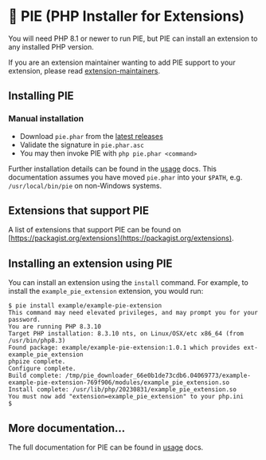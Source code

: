 # 🥧 PIE (PHP Installer for Extensions)

You will need PHP 8.1 or newer to run PIE, but PIE can install an extension to
any installed PHP version.

If you are an extension maintainer wanting to add PIE support to your extension,
please read [extension-maintainers](./docs/extension-maintainers.md).

## Installing PIE

### Manual installation

- Download `pie.phar` from the [latest releases](https://github.com/php/pie/releases)
- Validate the signature in `pie.phar.asc`
- You may then invoke PIE with `php pie.phar <command>`

Further installation details can be found in the [usage](./docs/usage.md) docs.
This documentation assumes you have moved `pie.phar` into your `$PATH`, e.g.
`/usr/local/bin/pie` on non-Windows systems.

## Extensions that support PIE

A list of extensions that support PIE can be found on
[https://packagist.org/extensions](https://packagist.org/extensions).

## Installing an extension using PIE

You can install an extension using the `install` command. For example, to
install the `example_pie_extension` extension, you would run:

```shell
$ pie install example/example-pie-extension
This command may need elevated privileges, and may prompt you for your password.
You are running PHP 8.3.10
Target PHP installation: 8.3.10 nts, on Linux/OSX/etc x86_64 (from /usr/bin/php8.3)
Found package: example/example-pie-extension:1.0.1 which provides ext-example_pie_extension
phpize complete.
Configure complete.
Build complete: /tmp/pie_downloader_66e0b1de73cdb6.04069773/example-example-pie-extension-769f906/modules/example_pie_extension.so
Install complete: /usr/lib/php/20230831/example_pie_extension.so
You must now add "extension=example_pie_extension" to your php.ini
$
```

## More documentation...

The full documentation for PIE can be found in [usage](./docs/usage.md) docs.
